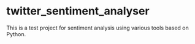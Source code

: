 # twitter_sentiment_analyser
This is a test project for sentiment analysis using various tools based on Python.
